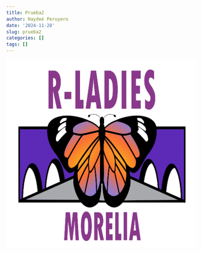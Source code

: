 ```yaml
---
title: Prueba2
author: Haydeé Peruyero
date: '2024-11-28'
slug: prueba2
categories: []
tags: []
---
```


![Mi primer imagen](logo.png)
